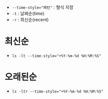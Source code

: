 - `--time-style="패턴"` : 형식 지정
- `-t` : 날짜순(time)
- `-r` : 최신순(recent)

# 최신순

- `ls -lt --time-style="+%Y-%m-%d %H:%M:%S"`

# 오래된순

- `ls -ltr --time-style="+%Y-%m-%d %H:%M:%S"`